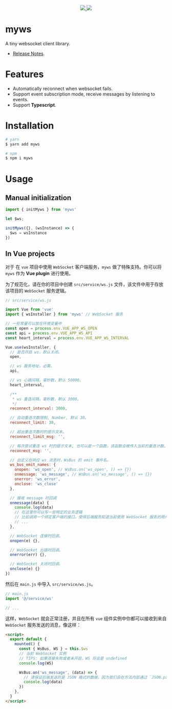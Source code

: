 
<p align="center">
  <a href="https://www.npmjs.org/package/myws">
    <img src="https://img.shields.io/npm/v/myws.svg">
  </a>
  <a href="https://npmcharts.com/compare/myws?minimal=true">
    <img src="https://img.shields.io/npm/dm/myws.svg">
  </a>
  <br>
</p>


# myws

A tiny websocket client library.

- [Release Notes](./CHANGELOG.md).

# Features

- Automatically reconnect when websocket fails.
- Support event subscription mode, receive messages by listening to events.
- Support **Typescript**.

# Installation

```bash
# yarn
$ yarn add myws

# npm
$ npm i myws
```

# Usage

## Manual initialization

```ts
import { initMyws } from 'myws'

let $ws;

initMyws({}, (wsInstance) => {
  $ws = wsInstance
})
```

## In Vue projects

对于 在 `vue` 项目中使用 `WebSocket` 客户端服务，`myws` 做了特殊支持。你可以将 `myws` 作为 **Vue plugin** 进行使用。

为了规范化，请在你的项目中创建 `src/service/ws.js` 文件，该文件中用于存放该项目的 `WebSocket` 服务逻辑。

```js
// src/service/ws.js

import Vue from 'vue'
import { wsInstaller } from 'myws' // WebSocket 服务

// 一些常量可以放在环境变量中
const open = process.env.VUE_APP_WS_OPEN
const api = process.env.VUE_APP_WS_API
const heart_interval = process.env.VUE_APP_WS_INTERVAL

Vue.use(wsInstaller, {
  // 是否开启 ws，默认关闭。
  open,

  // ws 服务地址，必需。
  api,

  // ws 心跳间隔，毫秒数，默认 50000。
  heart_interval,

  /**
   * ws 重连间隔，毫秒数，默认 3000。
   */
  reconnect_interval: 3000,

  // 自动重连次数限制, Number, 默认 30。
  reconnect_limit: 30,

  // 超出重连次数时的提示文本。
  reconnect_limit_msg: '',

  // 每次尝试重连 ws 时的提示文本, 也可以是一个函数，该函数会被传入当前的重连计数。
  reconnect_msg: '',

  // 自定义在响应 ws 消息时，WsBus 的 emit 事件名。
  ws_bus_emit_names: {
    onopen: 'ws_open', // WsBus.on('ws_open', () => {})
    onmessage: 'ws_message', // WsBus.on('ws_message', () => {})
    onerror: 'ws_error',
    onclose: 'ws_close'
  },

  // 接收 message 时回调
  onmessage(data) {
    console.log(data)
    // 在这里你可以写一些特定的业务逻辑
    // 比如调用一个绑定客户端的接口，使得后端服务知道当前使用 WebSocket 服务的用户是谁。
    // ...
  },

  // WebSocket 连接时回调。
  onopen(e) {},

  // WebSocket 出错时回调。
  onerror(err) {},

  // WebSocket 关闭时回调。
  onclose(e) {}
})

```

然后在 `main.js` 中导入 `src/service/ws.js`。

```js
// main.js
import '@/service/ws'

// ...
```

这样，`WebSocket` 就会正常注册，并且在所有 `vue` 组件实例中你都可以接收到来自 `WebSocket` 服务发送的消息，像这样：

```html
<script>
  export default {
    mounted() {
      const { WsBus, WS } = this.$ws
      // 当前 WebSocket 实例
      // TIPS: 如果连接失败或者未开启，WS 将会是 undefined
      console.log(WS)

      WsBus.on('ws_message', (data) => {
        // 请保证后端发送的是 JSON 格式的数据，因为我们会在方法内部通过 `JSON.parse` 方法解析它。
        console.log(data)
      })
    },
  }
</script>
```


